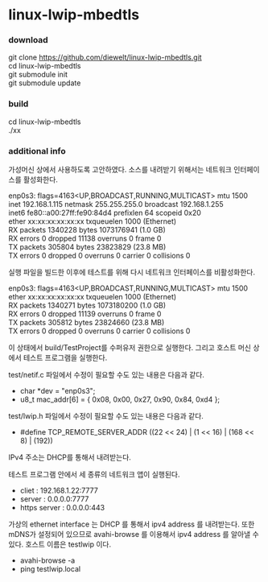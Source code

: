 # linux-lwip-mbedtls

### download

git clone https://github.com/diewelt/linux-lwip-mbedtls.git<br/>
cd linux-lwip-mbedtls<br/>
git submodule init<br/>
git submodule update<br/>

### build

cd linux-lwip-mbedtls<br/>
./xx<br/>

### additional info

가성머신 상에서 사용하도록 고안하였다. 소스를 내려받기 위해서는 네트워크 인터페이스를 활성화한다.

enp0s3: flags=4163<UP,BROADCAST,RUNNING,MULTICAST>  mtu 1500<br/>
        inet 192.168.1.115  netmask 255.255.255.0  broadcast 192.168.1.255<br/>
        inet6 fe80::a00:27ff:fe90:84d4  prefixlen 64  scopeid 0x20<link><br/>
        ether xx:xx:xx:xx:xx:xx  txqueuelen 1000  (Ethernet)<br/>
        RX packets 1340228  bytes 1073176941 (1.0 GB)<br/>
        RX errors 0  dropped 11138  overruns 0  frame 0<br/>
        TX packets 305804  bytes 23823829 (23.8 MB)<br/>
        TX errors 0  dropped 0 overruns 0  carrier 0  collisions 0<br/>

실행 파일을 빌드한 이후에 테스트를 위해 다시 네트워크 인터페이스를 비활성화한다.

enp0s3: flags=4163<UP,BROADCAST,RUNNING,MULTICAST>  mtu 1500<br/>
        ether xx:xx:xx:xx:xx:xx  txqueuelen 1000  (Ethernet)<br/>
        RX packets 1340271  bytes 1073180200 (1.0 GB)<br/>
        RX errors 0  dropped 11139  overruns 0  frame 0<br/>
        TX packets 305812  bytes 23824660 (23.8 MB)<br/>
        TX errors 0  dropped 0 overruns 0  carrier 0  collisions 0<br/>

이 상태에서 build/TestProject를 수퍼유저 권한으로 실행한다. 그리고 호스트 머신 상에서 테스트 프로그램을 실행한다.

test/netif.c 파일에서 수정이 필요할 수도 있는 내용은 다음과 같다.

* char *dev = "enp0s3";
* u8_t mac_addr[6] = { 0x08, 0x00, 0x27, 0x90, 0x84, 0xd4 };

test/lwip.h 파일에서 수정이 필요할 수도 있는 내용은 다음과 같다.

* #define TCP_REMOTE_SERVER_ADDR    ((22 << 24) | (1 << 16) | (168 << 8) | (192))

IPv4 주소는 DHCP를 통해서 내려받는다.

테스트 프로그램 안에서 세 종류의 네트워크 앱이 실행된다.

* cliet : 192.168.1.22:7777
* server : 0.0.0.0:7777
* https server : 0.0.0.0:443

가상의 ethernet interface 는 DHCP 를 통해서 ipv4 address 를 내려받는다. 또한 mDNS가 설정되어 있으므로 avahi-browse 를 이용해서 ipv4 address 를 알아낼 수 있다. 호스트 이름은 testlwip 이다.

* avahi-browse -a
* ping testlwip.local

